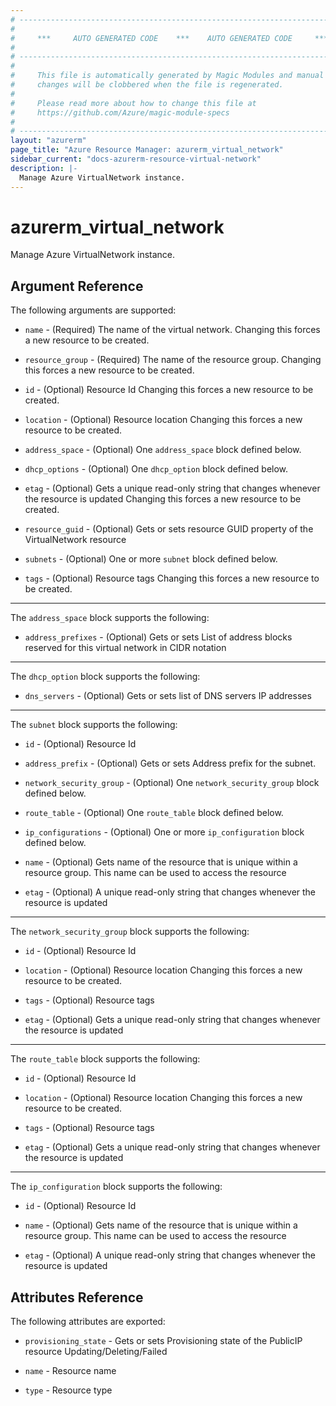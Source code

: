 ```yaml
---
# ----------------------------------------------------------------------------
#
#     ***     AUTO GENERATED CODE    ***    AUTO GENERATED CODE     ***
#
# ----------------------------------------------------------------------------
#
#     This file is automatically generated by Magic Modules and manual
#     changes will be clobbered when the file is regenerated.
#
#     Please read more about how to change this file at
#     https://github.com/Azure/magic-module-specs
#
# ----------------------------------------------------------------------------
layout: "azurerm"
page_title: "Azure Resource Manager: azurerm_virtual_network"
sidebar_current: "docs-azurerm-resource-virtual-network"
description: |-
  Manage Azure VirtualNetwork instance.
---
```


# azurerm_virtual_network

Manage Azure VirtualNetwork instance.


## Argument Reference

The following arguments are supported:

* `name` - (Required) The name of the virtual network. Changing this forces a new resource to be created.

* `resource_group` - (Required) The name of the resource group. Changing this forces a new resource to be created.

* `id` - (Optional) Resource Id Changing this forces a new resource to be created.

* `location` - (Optional) Resource location Changing this forces a new resource to be created.

* `address_space` - (Optional) One `address_space` block defined below.

* `dhcp_options` - (Optional) One `dhcp_option` block defined below.

* `etag` - (Optional) Gets a unique read-only string that changes whenever the resource is updated Changing this forces a new resource to be created.

* `resource_guid` - (Optional) Gets or sets resource GUID property of the VirtualNetwork resource

* `subnets` - (Optional) One or more `subnet` block defined below.

* `tags` - (Optional) Resource tags Changing this forces a new resource to be created.

---

The `address_space` block supports the following:

* `address_prefixes` - (Optional) Gets or sets List of address blocks reserved for this virtual network in CIDR notation

---

The `dhcp_option` block supports the following:

* `dns_servers` - (Optional) Gets or sets list of DNS servers IP addresses

---

The `subnet` block supports the following:

* `id` - (Optional) Resource Id

* `address_prefix` - (Optional) Gets or sets Address prefix for the subnet.

* `network_security_group` - (Optional) One `network_security_group` block defined below.

* `route_table` - (Optional) One `route_table` block defined below.

* `ip_configurations` - (Optional) One or more `ip_configuration` block defined below.

* `name` - (Optional) Gets name of the resource that is unique within a resource group. This name can be used to access the resource

* `etag` - (Optional) A unique read-only string that changes whenever the resource is updated


---

The `network_security_group` block supports the following:

* `id` - (Optional) Resource Id

* `location` - (Optional) Resource location Changing this forces a new resource to be created.

* `tags` - (Optional) Resource tags

* `etag` - (Optional) Gets a unique read-only string that changes whenever the resource is updated

---

The `route_table` block supports the following:

* `id` - (Optional) Resource Id

* `location` - (Optional) Resource location Changing this forces a new resource to be created.

* `tags` - (Optional) Resource tags

* `etag` - (Optional) Gets a unique read-only string that changes whenever the resource is updated

---

The `ip_configuration` block supports the following:

* `id` - (Optional) Resource Id

* `name` - (Optional) Gets name of the resource that is unique within a resource group. This name can be used to access the resource

* `etag` - (Optional) A unique read-only string that changes whenever the resource is updated

## Attributes Reference

The following attributes are exported:

* `provisioning_state` - Gets or sets Provisioning state of the PublicIP resource Updating/Deleting/Failed

* `name` - Resource name

* `type` - Resource type
